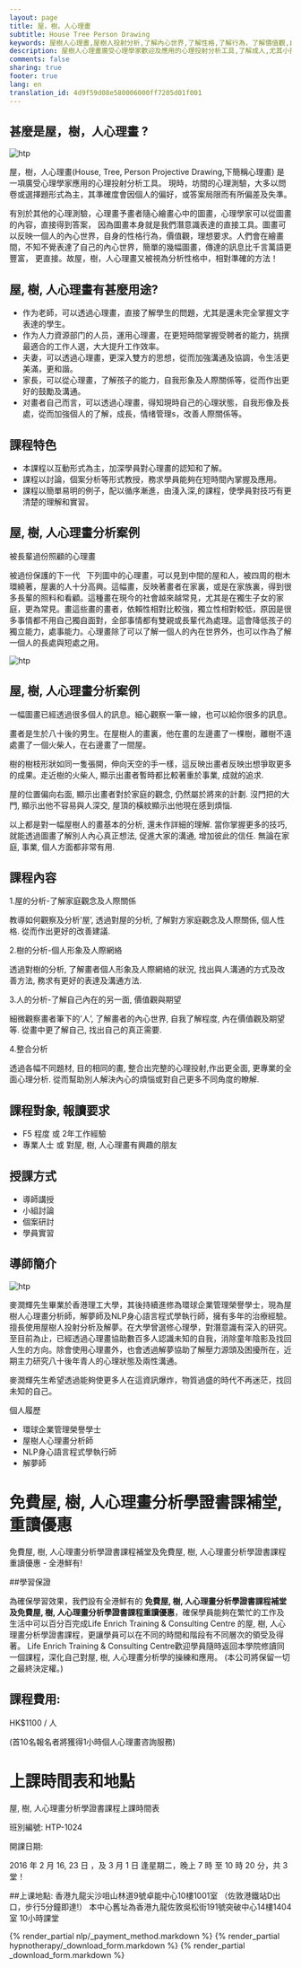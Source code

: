 ```yaml
---
layout: page
title: 屋，樹，人心理畫
subtitle: House Tree Person Drawing
keywords: 屋樹人心理畫,屋樹人投射分析,了解內心世界,了解性格,了解行為，了解價值觀,自我了解, 內在期望,了解自己,人際關係
description: 屋樹人心理畫廣受心理學家歡迎及應用的心理投射分析工具,了解成人,尤其小孩內心世界,性格,行為，價值觀十分有效
comments: false
sharing: true
footer: true
lang: en
translation_id: 4d9f59d08e580006000ff7205d01f001
---
```


## 甚麼是屋，樹，人心理畫 ?


![htp](/images/le/HTP_house_tree_person_Drawing.jpg "htp")


屋，樹，人心理畫(House, Tree, Person Projective Drawing,下簡稱心理畫) 是一項廣受心理學家應用的心理投射分析工具。 現時，坊間的心理測驗，大多以問卷或選擇題形式為主，其準確度會因個人的偏好，或答案局限而有所偏差及失準。

有別於其他的心理測驗，心理畫予畫者隨心繪畫心中的圖畫，心理學家可以從圖畫的內容，直接得到答案， 因為圖畫本身就是我們潛意識表達的直接工具。圖畫可以反映一個人的內心世界，自身的性格行為，價值觀，理想要求。人們會在繪畫間，不知不覺表達了自己的內心世界，簡單的幾幅圖畫，傳達的訊息比千言萬語更豐富， 更直接。故屋，樹，人心理畫又被視為分析性格中，相對準確的方法！

## 屋, 樹, 人心理畫有甚麼用途?

*   作为老師，可以透過心理畫，直接了解學生的問題，尤其是還未完全掌握文字表達的學生。
*   作为人力資源部门的人员，運用心理畫，在更短時間掌握受聘者的能力，挑撰最適合的工作人選，大大提升工作效率。
*   夫妻，可以透過心理畫，更深入雙方的思想，從而加強溝通及協調，令生活更美滿，更和諧。
*   家長，可以從心理畫，了解孩子的能力，自我形象及人際關係等，從而作出更好的鼓勵及溝通。
*   对畫者自己而言，可以透過心理畫，得知現時自己的心理狀態，自我形像及長處，從而加強個人的了解，成長，情绪管理s，改善人際關係等。

## 課程特色

*   本課程以互動形式為主，加深學員對心理畫的認知和了解。
*   課程以討論，個案分析等形式教授，務求學員能夠在短時間內掌握及應用。
*   課程以簡單易明的例子，配以循序漸進，由淺入深,的課程，使學員對技巧有更清楚的理解和實習。



## 屋, 樹, 人心理畫分析䅁例

被長輩過份照顧的心理畫
 

被過份保護的下一代
 
下列圖中的心理畫，可以見到中間的屋和人，被四周的樹木環繞著，屋裏的人十分高興。這幅畫，反映著畫者在家裏，或是在家族裏，得到很多長輩的照料和看顧。這種畫在現今的社會越來越常見，尤其是在獨生子女的家庭，更為常見。畫這些畫的畫者，依賴性相對比較強，獨立性相對較低，原因是很多事情都不用自己獨自面對，全部事情都有雙親或長輩代為處理。這會降低孩子的獨立能力，處事能力。心理畫除了可以了解一個人的內在世界外，也可以作為了解一個人的長處與短處之用。


![htp](/images/le/htp_analysis.jpg "htp")

## 屋, 樹, 人心理畫分析䅁例

一幅圖畫已經透過很多個人的訊息。細心觀察一筆一線，也可以給你很多的訊息。

畫者是生於八十後的男生。在屋樹人的畫裏，他在畫的左邊畫了一棵樹，離樹不遠處畫了一個火柴人，在右邊畫了一間屋。

樹的樹枝形狀如同一隻張開，伸向天空的手一樣，這反映出畫者反映出想爭取更多的成果。走近樹的火柴人, 顯示出畫者暫時都比較著重於事業, 成就的追求.

屋的位置偏向右面, 顯示出畫者對於家庭的觀念, 仍然屬於將來的計劃. 沒門把的大門, 顯示出他不容易與人深交, 屋頂的橫紋顯示出他現在感到煩惱.

以上都是對一幅屋樹人的畫基本的分析, 還未作詳細的理解. 當你掌握更多的技巧, 就能透過圖畫了解別人內心真正想法, 促進大家的溝通, 增加彼此的信任. 無論在家庭, 事業, 個人方面都非常有用.


## 課程內容

1.屋的分析-了解家庭觀念及人際關係

教導如何觀察及分析’屋’, 透過對屋的分析, 了解對方家庭觀念及人際關係, 個人性格. 從而作出更好的改善建議.

2.樹的分析-個人形象及人際網絡

透過對樹的分析, 了解畫者個人形象及人際網絡的狀況, 找出與人溝通的方式及改善方法, 務求有更好的表達及溝通方法.

3.人的分析-了解自己內在的另一面, 價值觀與期望

細微觀察畫者筆下的’人’, 了解畫者的內心世界, 自我了解程度, 內在價值觀及期望等. 從畫中更了解自己, 找出自己的真正需要.

4.整合分析

透過各幅不同題材, 目的相同的畫, 整合出完整的心理投射,作出更全面, 更專業的全面心理分析. 從而幫助別人解決內心的煩惱或對自己更多不同角度的瞭解.

## 課程對象, 報讀要求

*   F5 程度 或 2年工作經驗
*   專業人士 或 對屋, 樹, 人心理畫有興趣的朋友

## 授課方式

*   導師講授
*   小組討論
*   個案研討
*   學員實習

## 導師簡介
![htp](/images/le/htp_steve_mak.png "htp")

麥潤輝先生畢業於香港理工大學，其後持續進修為環球企業管理榮譽學士，現為屋樹人心理畫分析師，解夢師及NLP身心語言程式學執行師，擁有多年的治療經驗。擅長使用屋樹人投射分析及解夢。在大學曾選修心理學，對潛意識有深入的研究。至目前為止，已經透過心理畫協助數百多人認識未知的自我，消除童年陰影及找回人生的方向。除會使用心理畫外，也會透過解夢協助了解壓力源頭及困擾所在，近期主力研究八十後年青人的心理狀態及兩性溝通。

麥潤輝先生希望透過能夠使更多人在這資訊爆炸，物質過盛的時代不再迷茫，找回未知的自己。

個人履歷

* 環球企業管理榮譽學士
* 屋樹人心理畫分析師
* NLP身心語言程式學執行師
* 解夢師


# 免費屋, 樹, 人心理畫分析學證書課補堂,重讀優惠

免費屋, 樹, 人心理畫分析學證書課程補堂及免費屋, 樹, 人心理畫分析學證書課程重讀優惠 - 全港鮮有!

##學習保證

為確保學習效果，我們設有全港鮮有的 **免費屋, 樹, 人心理畫分析學證書課程補堂及免費屋, 樹, 人心理畫分析學證書課程重讀優惠**，確保學員能夠在繁忙的工作及生活中可以百分百完成Life Enrich Training & Consulting Centre 的屋, 樹, 人心理畫分析學證書課程，更讓學員可以在不同的時間和階段有不同層次的領受及得著。 Life Enrich Training & Consulting Centre歡迎學員隨時返回本學院修讀同一個課程，深化自己對屋, 樹, 人心理畫分析學的操練和應用。 (本公司將保留一切之最終決定權。)


## 課程費用:

HK$1100 / 人

(首10名報名者將獲得1小時個人心理畫咨詢服務)


# 上課時間表和地點

屋, 樹, 人心理畫分析學證書課程上課時間表

班別編號: HTP-1024

開課日期:

2016 年
 2 月 16, 23 日 ，及 3 月 1 日
 逢星期二，晚上 7 時 至 10 時 20 分，共 3 堂！



##上课地點:
香港九龍尖沙咀山林道9號卓能中心10樓1001室
（佐敦港鐵站D出口，步行5分鐘即達!）
 本中心舊址為香港九龍佐敦吳松街191號突破中心14樓1404室
 10小時課堂


{% render_partial nlp/_payment_method.markdown %}
{% render_partial hypnotherapy/_download_form.markdown %}
{% render_partial _download_form.markdown %}
